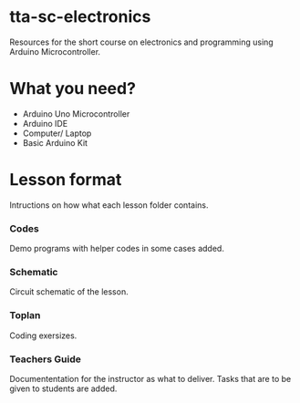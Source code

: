 # tta-sc-electronics
Resources for the short course on electronics and programming using Arduino Microcontroller.

# What you need?

* Arduino Uno Microcontroller
* Arduino IDE
* Computer/ Laptop
* Basic Arduino Kit

# Lesson format
Intructions on how what each lesson folder contains.
### Codes
Demo programs with helper codes in some cases added.
### Schematic
Circuit schematic of the lesson.
### Toplan
Coding exersizes.
### Teachers Guide
Documententation for the instructor as what to deliver. Tasks that are to be given to students are added.
